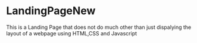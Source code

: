 # LandingPageNew
This is a Landing Page that does not do much other than just dispalying the layout of a webpage using HTML,CSS and Javascript
